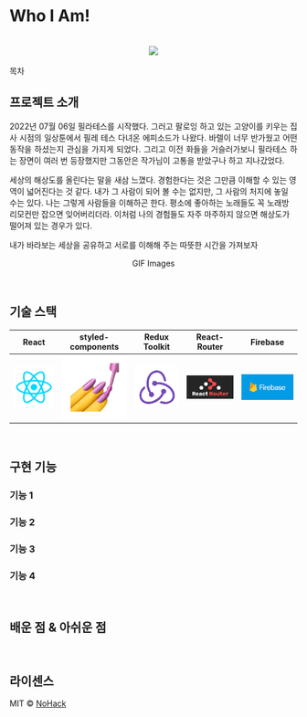 # Who I Am!

<p align="center">
  <br>
  <img src="./images/common/dogJump.gif">
  <br>
</p>

목차

## 프로젝트 소개

<p align="justify">
2022년 07월 06일 필라테스를 시작했다. 그러고 팔로잉 하고 있는 고양이를 키우는 집사 시점의 일상툰에서 필레 테스 다녀온 에피소드가 나왔다. 바렐이 너무 반가웠고 어떤 동작을 하셨는지 관심을 가지게 되었다. 그리고 이전 화들을 거슬러가보니 필라테스 하는 장면이 여러 번 등장했지만 그동안은 작가님이 고통을 받았구나 하고 지나갔었다.

세상의 해상도를 올린다는 말을 새삼 느꼈다. 경험한다는 것은 그만큼 이해할 수 있는 영역이 넓어진다는 것 같다. 내가 그 사람이 되어 볼 수는 없지만, 그 사람의 처지에 놓일 수는 있다. 나는 그렇게 사람들을 이해하곤 한다. 평소에 좋아하는 노래들도 꼭 노래방 리모컨만 잡으면 잊어버리더라. 이처럼 나의 경험들도 자주 마주하지 않으면 해상도가 떨어져 있는 경우가 있다.

내가 바라보는 세상을 공유하고 서로를 이해해 주는 따뜻한 시간을 가져보자
</p>

<p align="center">
GIF Images
</p>

<br>

## 기술 스택

| React | styled-components |  Redux Toolkit   |  React-Router   | Firebase|
| :--------: | :--------: | :------: | :-----: |:------: |
|   ![reactjs]    |   ![styledcomponents]    | ![redux] | ![reactrouter] |![firebase]|





<br>

## 구현 기능

### 기능 1

### 기능 2

### 기능 3

### 기능 4

<br>

## 배운 점 & 아쉬운 점

<p align="justify">

</p>

<br>

## 라이센스

MIT &copy; [NoHack](mailto:changhoon1030@gmail.com)

<!-- Stack Icon Refernces -->

[reactjs]: /images/stack/reactjs.png
[styledcomponents]: /images/stack/styledcomponents.png
[redux]: /images/stack/redux.png
[reactrouter]: /images/stack/reactrouter.png
[firebase]: /images/stack/firebase.png